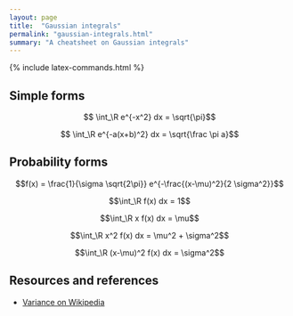 ```yaml
---
layout: page
title:  "Gaussian integrals"
permalink: "gaussian-integrals.html"
summary: "A cheatsheet on Gaussian integrals"
---
```

{% include latex-commands.html %}

## Simple forms

$$ \int_\R e^{-x^2} dx = \sqrt{\pi}$$

$$ \int_\R e^{-a(x+b)^2} dx = \sqrt{\frac \pi a}$$

## Probability forms

$$f(x) = \frac{1}{\sigma \sqrt{2\pi}} e^{-\frac{(x-\mu)^2}{2 \sigma^2}}$$

$$\int_\R f(x) dx = 1$$

$$\int_\R x f(x) dx = \mu$$

$$\int_\R x^2 f(x) dx = \mu^2 + \sigma^2$$

$$\int_\R (x-\mu)^2 f(x) dx = \sigma^2$$



## Resources and references
* [Variance on Wikipedia](https://en.wikipedia.org/wiki/Variance)